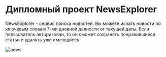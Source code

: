 # Дипломный проект NewsExplorer

NewsExplorer - сервис поиска новостей. Вы можете искать новости по ключевым словам 7-ми дневной давности от текущей даты. Если пользователь авторизован, то он сможет сохранять понравившиеся статьи и удалять уже имеющиеся.

![news](https://user-images.githubusercontent.com/63904240/209445508-66b106f1-0171-4fb1-92aa-0cf5b839e24a.JPG)
